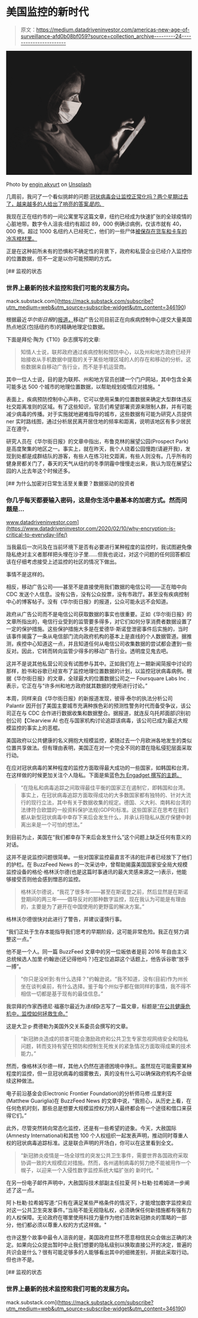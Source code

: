 # 美国监控的新时代

> 原文：<https://medium.datadriveninvestor.com/americas-new-age-of-surveillance-afd0b08bf059?source=collection_archive---------24----------------------->

![](img/4a1464804da3090512dc3fa284c67b85.png)

Photo by [engin akyurt](https://unsplash.com/@enginakyurt?utm_source=medium&utm_medium=referral) on [Unsplash](https://unsplash.com?utm_source=medium&utm_medium=referral)

几周前，我问了一个看似挑衅的问题:[冠状病毒会让监控正常化吗？两个星期过去了，越来越多的人给出了响亮的答案*是的*。](https://medium.com/@bmd329/will-the-coronavirus-normalize-surveillance-5feeae8fb3f7)

我现在正在纽约市的一间公寓里写这篇文章，纽约已经成为快速扩张的全球疫情的心脏地带。数字令人沮丧:纽约有超过 89，000 例确诊病例，仅该市就有 40，000 例。超过 1000 名纽约人已经死亡，他们的一些尸体[被保存在货车和卡车的冷冻棺材里。](https://www.express.co.uk/news/world/1263271/new-york-coronavirus-dead-bodies-forklift-trucks-refrigerated-vans)

正是在这种前所未有的恐惧和不确定性的背景下，政府和私营企业已经介入监控你的位置数据，但不一定是以你可能预期的方式。

[](https://mack.substack.com/subscribe?utm_medium=web&utm_source=subscribe-widget&utm_content=346190) [## 监视的状态

### 世界上最新的技术监控和我们可能的发展方向。

mack.substack.com](https://mack.substack.com/subscribe?utm_medium=web&utm_source=subscribe-widget&utm_content=346190) 

根据最近*华尔街日报*的[报道，](https://www.wsj.com/articles/government-tracking-how-people-move-around-in-coronavirus-pandemic-11585393202?utm_campaign=The%20Interface&utm_medium=email&utm_source=Revue%20newsletter)移动广告公司目前正在向疾病控制中心提交大量美国热点地区(包括纽约市)的精确地理定位数据。

下面是拜伦·陶为《T10》杂志撰写的文章:

> 知情人士说，联邦政府通过疾病控制和预防中心，以及州和地方政府已经开始接收从手机数据中提取的关于某些地理区域的人的存在和移动的分析。这些数据来自移动广告行业，而不是手机运营商。

其中一位人士说，目的是为联邦、州和地方官员创建一个门户网站，其中包含全美可能多达 500 个城市的地理位置数据，以帮助规划疫情应对措施。"

表面上，疾病预防控制中心声称，它可以使用采集的位置数据来确定大型群体违反社交距离准则的区域。有了这些知识，官员们希望部署资源来限制人群，并有可能减少病毒的传播。对于实施就地避难指导的城市，这些数据有可能为研究人员提供 ner 实时路线图，通过分析居民离开居住地的频率和距离，说明该地区有多少居民正在遵守。

研究人员在《华尔街日报》的文章中指出，布鲁克林的展望公园(Prospect Park)是高度聚集的地区之一。事实上，就在昨天，我个人绕着公园慢跑(请避开我)，发现到处都是成群结队的游客，有些人在练习社交距离，有些人则没有。几乎所有的健身房都关门了，春天的天气从纽约的冬季阴霾中慢慢走出来，我认为现在展望公园的人比去年这个时候还多。

[](https://www.datadriveninvestor.com/2020/02/10/why-encryption-is-critical-to-everyday-life/) [## 为什么加密对日常生活至关重要？数据驱动的投资者

### 你几乎每天都要输入密码，这是你生活中最基本的加密方式。然而问题是…

www.datadriveninvestor.com](https://www.datadriveninvestor.com/2020/02/10/why-encryption-is-critical-to-everyday-life/) 

当我最后一次问及在当前环境下是否有必要进行某种程度的监控时，我试图避免像隐私绝对主义者那样把头埋在沙子里……但我也说过，对这个问题的任何回答都应该在仔细考虑接受上述监控的社区的情况下做出。

事情不是这样的。

相反，移动广告公司——甚至不是直接使用我们数据的电信公司——正在暗中向 CDC 发送个人信息。没有公告，没有公众投票，没有市政厅。甚至没有疾病控制中心的博客帖子。没有《华尔街日报》的报道，公众可能永远不会知道。

政府从广告公司而不是电信公司获取数据的事实也很重要。正如《华尔街日报》的文章所指出的，电信行业受到的监管要多得多，对它们如何分享消费者数据设置了一定的保护措施。这些保护措施大多是在爱德华·斯诺登泄密事件后实施的，当时该事件揭露了一条从电信部门流向政府机构的基本上是直线的个人数据管道。据推测，疾控中心知道这一点，并且知道任何从电信公司收集数据的尝试都会遭到一些反对。因此，它转而转向监管少得多的移动广告行业。透明度见鬼去吧。

这并不是说其他私营公司没有试图参与其中。正如我们在上一期新闻简报中讨论的那样，脸书和谷歌已经宣布了监控地理位置数据的计划，以监控冠状病毒病例。根据《华尔街日报》的文章，全球最大的位置数据公司之一 Foursquare Labs Inc .表示，它正在与“许多州和地方政府就其数据的使用进行讨论。”

本周，同样来自《华尔街日报》的新报道发现，彼得·泰尔的执法分析公司 Palantir 因开创了美国主要城市充满种族色彩的预测性警务时代而备受争议，该公司正在与 CDC 合作进行数据收集和数据整合。据报道，就连反乌托邦面部识别初创公司【Clearview AI 也在与国家机构讨论追踪该病毒，该公司已成为最近大规模监控的事实上的恶棍。

美国政府以公共健康的名义拥抱大规模监控，紧随过去一个月欧洲各地发生的类似位置共享做法。但有理由表明，美国正在对一个完全不同的潜在隐私侵犯层面采取行动。

在应对冠状病毒的某种程度的监控方面取得最大成功的一些国家，如韩国和台湾，在这样做的时候更加关注个人隐私。下面是紫蓝色[为 Engadget 撰写的主题。](https://www.engadget.com/2020-03-27-the-surveillance-profiteers-of-covid-19-are-here.html?guce_referrer=aHR0cHM6Ly93d3cudGVjaG1lbWUuY29tL3JpdmVy&guce_referrer_sig=AQAAAGHSShv-TNJMBAvriI5woJYDRGxTSUruITC45NRD1NE45bx01FgxutgDB0EhSOlLNYPkkhu8ccOwwgsRJIU-ykJQaPDNfPeJaj4fzJjnYQAWGqfiJ5jl44u5L7VVrMBDY7tCmOP_1w2H_uRfx_OCvXVyalHSWkUI5a4AZHD8C1Ov&utm_campaign=The%20Interface&utm_medium=email&utm_source=Revue%20newsletter&guccounter=2)

> “在隐私和病毒追踪之间取得最佳平衡的国家正在遏制它，即韩国和台湾。事实上，在冠状病毒追踪方面取得成功的大多数国家都有独特的、针对大流行的现行立法，其中有关于数据收集的规定。德国、义大利、南韩和台湾的法律符合欧盟的一般资料保护法规(GDPR)标准。这些国家正在思考在我们都从新型冠状病毒中幸存下来后会发生什么，并承认将隐私从医疗保健中剥离出来是一个可怕的想法。”

到目前为止，美国在“我们都幸存下来后会发生什么”这个问题上缺乏任何有意义的对话。

这并不是说监控问题很简单。一些对国家监控最直言不讳的批评者已经放下了他们的护栏。在 BuzzFeed News 的一次采访中，曾帮助揭露美国国家安全局大规模监控设备的格伦·格林沃尔德(也是这篇时事通讯的最大灵感来源之一)表示，他能够接受否则他会感到憎恶的监控。

> 格林沃尔德说，“我花了很多年——甚至在斯诺登之前，然后显然是在斯诺登期间的两三年——倡导反对的那种数字监控，现在我认为可能是有理由的，主要是为了避开在中国使用的更野蛮的解决方案。”

格林沃尔德很快对此进行了警告，并建议谨慎行事。

“我们正处于生存本能指导我们思考的早期阶段，这可能非常危险。我正在努力调整这一点。”

他不是一个人。同一篇 BuzzFeed 文章中的另一位皈依者是前 2016 年自由主义总统候选人加里·约翰逊(还记得他吗？)在定位追踪这个话题上，他告诉谷歌“放手一搏”。

> "你只是没听到:有什么选择？"约翰逊说。“我不知道，没有(目前)作为州长坐在谈判桌前，有什么选择。鉴于每个州似乎都在做同样的事情，我不得不相信一切都是基于现有的最佳信息。”

我崇拜的作家西德尼·福塞尔最近为*连线*杂志写了一篇文章，标题是[“在公共健康危机中，监控如何拯救生命。”](https://www.wired.com/story/surveillance-save-lives-amid-public-health-crisis/)

这是大卫·p·费德勒为美国外交关系委员会撰写的文章。

> “新冠肺炎造成的损害可能会激励政府和公共卫生专家忽视网络安全和隐私问题，转而支持有望在预防和控制生死攸关的紧急情况方面取得成果的技术能力。”

然而，像格林沃尔德一样，其他人仍然在道德困境中挣扎。虽然现在可能需要某种程度的监控，但一旦冠状病毒的烟雾散去，真的没有什么可以确保政府机构不会继续这种做法。

电子前沿基金会(Electronic Frontier Foundation)的分析师马修·瓜里利亚(Matthew Guariglia)在 BuzzFeed News 的文章中说，“我担心，从历史上看，在任何危机时刻，那些总是想要大规模监控权力的人最终都会有一个途径和借口来获得它们。”

此外，尽管突然转向常态化监控，还是有一些希望的迹象。今天，大赦国际(Amnesty International)和其他 100 个人权组织一起发表声明，推动同时尊重人权的冠状病毒追踪标准。这是联合声明的开场白，你可以在这里看到全文。

> “新冠肺炎疫情是一场全球性的突发公共卫生事件，需要世界各国政府采取协调一致的大规模应对措施。然而，各州遏制病毒的努力绝不能被用作一个幌子，以迎来一个入侵性数字监控系统大幅扩张的
> 新时代。"

在另一份电子邮件声明中，大赦国际技术部副主任拉夏·阿卜杜勒·拉希姆进一步阐述了这一点。

阿卜杜勒·拉希姆写道:“只有在满足某些严格条件的情况下，才能增加数字监控来应对这一公共卫生突发事件。”当局不能无视隐私权，必须确保任何新措施都有强有力的人权保障。无论政府在哪里使用科技力量作为他们击败新冠肺炎的策略的一部分，他们都必须以尊重人权的方式这样做。"

也许这整个故事中最令人沮丧的是，美国政府显然不愿意相信民众会做出正确的决定。如果向公众提出暂时中止我们想要的隐私级别以换取直接公开的决定，普遍的共识会是什么？很有可能足够多的人能够看出其中的细微差别，并据此采取行动。但也许不是。

[](https://mack.substack.com/subscribe?utm_medium=web&utm_source=subscribe-widget&utm_content=346190) [## 监视的状态

### 世界上最新的技术监控和我们可能的发展方向。

mack.substack.com](https://mack.substack.com/subscribe?utm_medium=web&utm_source=subscribe-widget&utm_content=346190)